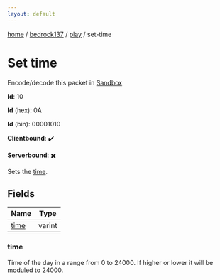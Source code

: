 ```yaml
---
layout: default
---
```


[home](/)  /  [bedrock137](/protocol/bedrock137)  /  [play](/protocol/bedrock137/play)  /  set-time

# Set time

Encode/decode this packet in [Sandbox](../../../sandbox/bedrock137#play.set_time)

**Id**: 10

**Id** (hex): 0A

**Id** (bin): 00001010

**Clientbound**: ✔️

**Serverbound**: ✖️

Sets the [time](http://minecraft.gamepedia.com/Day-night_cycle).

## Fields

Name | Type
---|---
[time](#time) | varint

### time

Time of the day in a range from 0 to 24000. If higher or lower it will be moduled to 24000.

